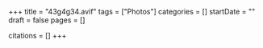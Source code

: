 +++
title = "43g4g34.avif"
tags = ["Photos"]
categories = []
startDate = ""
draft = false
pages = []

citations = []
+++
